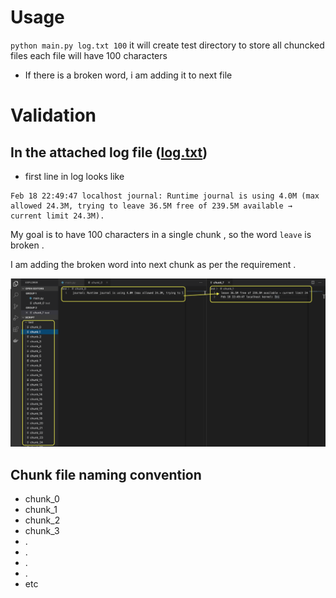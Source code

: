 # Usage

`python main.py log.txt 100` it will create test directory to store all chuncked files each file will have 100 characters

- If there is a broken word, i am adding it to next file


# Validation 
## In the attached log file ([log.txt](https://github.com/shaikmdrafi/chunk-logfile/blob/master/log.txt))
- first line in log looks like 
```
Feb 18 22:49:47 localhost journal: Runtime journal is using 4.0M (max allowed 24.3M, trying to leave 36.5M free of 239.5M available → current limit 24.3M).
```

My goal is to have 100 characters in a single chunk , so the word `leave` is broken .

I am adding the broken word into next chunk as per the requirement .

![validate.png](validate.png)

## Chunk file naming convention
- chunk_0
- chunk_1
- chunk_2
- chunk_3
- .
- .
- .
- .
- etc

